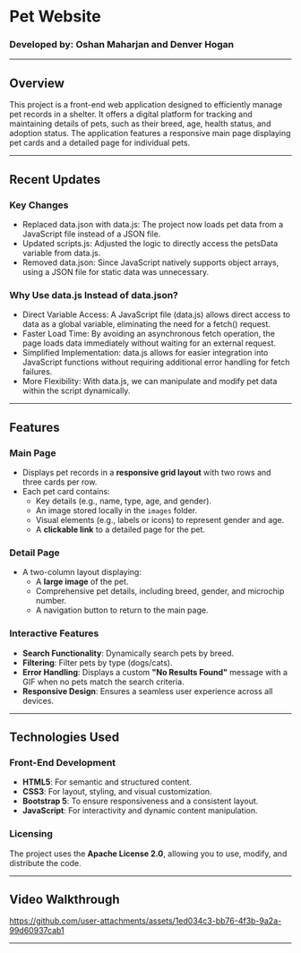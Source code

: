 # Pet Website

### **Developed by:** Oshan Maharjan and Denver Hogan

---

## **Overview**

This project is a front-end web application designed to efficiently manage pet records in a shelter. It offers a digital platform for tracking and maintaining details of pets, such as their breed, age, health status, and adoption status. The application features a responsive main page displaying pet cards and a detailed page for individual pets.

---

## **Recent Updates**

### **Key Changes** 
- Replaced data.json with data.js: The project now loads pet data from a JavaScript file instead of a JSON file.
- Updated scripts.js: Adjusted the logic to directly access the petsData variable from data.js.
- Removed data.json: Since JavaScript natively supports object arrays, using a JSON file for static data was unnecessary.

### **Why Use data.js Instead of data.json?**
- Direct Variable Access: A JavaScript file (data.js) allows direct access to data as a global variable, eliminating the need for a fetch() request.
- Faster Load Time: By avoiding an asynchronous fetch operation, the page loads data immediately without waiting for an external request.
- Simplified Implementation: data.js allows for easier integration into JavaScript functions without requiring additional error handling for fetch failures.
- More Flexibility: With data.js, we can manipulate and modify pet data within the script dynamically.
---

## **Features**

### **Main Page**
- Displays pet records in a **responsive grid layout** with two rows and three cards per row.
- Each pet card contains:
  - Key details (e.g., name, type, age, and gender).
  - An image stored locally in the `images` folder.
  - Visual elements (e.g., labels or icons) to represent gender and age.
  - A **clickable link** to a detailed page for the pet.

### **Detail Page**
- A two-column layout displaying:
  - A **large image** of the pet.
  - Comprehensive pet details, including breed, gender, and microchip number.
  - A navigation button to return to the main page.

### **Interactive Features**
- **Search Functionality**: Dynamically search pets by breed.
- **Filtering**: Filter pets by type (dogs/cats).
- **Error Handling**: Displays a custom **"No Results Found"** message with a GIF when no pets match the search criteria.
- **Responsive Design**: Ensures a seamless user experience across all devices.

---

## **Technologies Used**

### **Front-End Development**
- **HTML5**: For semantic and structured content.
- **CSS3**: For layout, styling, and visual customization.
- **Bootstrap 5**: To ensure responsiveness and a consistent layout.
- **JavaScript**: For interactivity and dynamic content manipulation.

### **Licensing**
The project uses the **Apache License 2.0**, allowing you to use, modify, and distribute the code.

---

## **Video Walkthrough**


https://github.com/user-attachments/assets/1ed034c3-bb76-4f3b-9a2a-99d60937cab1


---




